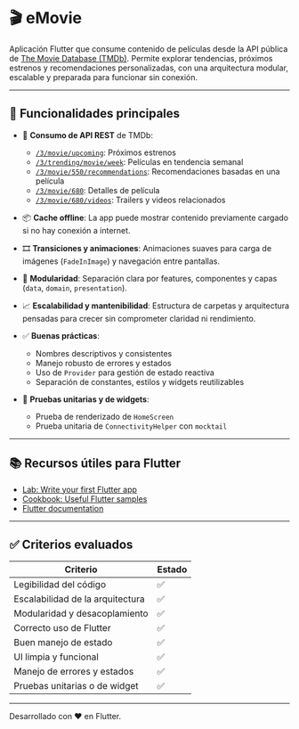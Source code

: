 # 🎬 eMovie

Aplicación Flutter que consume contenido de películas desde la API pública de [The Movie Database (TMDb)](https://api.themoviedb.org). Permite explorar tendencias, próximos estrenos y recomendaciones personalizadas, con una arquitectura modular, escalable y preparada para funcionar sin conexión.

---

## 🚀 Funcionalidades principales

- 🔌 **Consumo de API REST** de TMDb:
  - [`/3/movie/upcoming`](https://api.themoviedb.org/3/movie/upcoming): Próximos estrenos
  - [`/3/trending/movie/week`](https://api.themoviedb.org/3/trending/movie/week): Películas en tendencia semanal
  - [`/3/movie/550/recommendations`](https://api.themoviedb.org/3/movie/550/recommendations): Recomendaciones basadas en una película
  - [`/3/movie/680`](https://api.themoviedb.org/3/movie/680): Detalles de película
  - [`/3/movie/680/videos`](https://api.themoviedb.org/3/movie/680/videos): Trailers y videos relacionados

- 📦 **Cache offline**: La app puede mostrar contenido previamente cargado si no hay conexión a internet.

- 🎞️ **Transiciones y animaciones**: Animaciones suaves para carga de imágenes (`FadeInImage`) y navegación entre pantallas.

- 🧱 **Modularidad**: Separación clara por features, componentes y capas (`data`, `domain`, `presentation`).

- 📈 **Escalabilidad y mantenibilidad**: Estructura de carpetas y arquitectura pensadas para crecer sin comprometer claridad ni rendimiento.

- ✅ **Buenas prácticas**:
  - Nombres descriptivos y consistentes
  - Manejo robusto de errores y estados
  - Uso de `Provider` para gestión de estado reactiva
  - Separación de constantes, estilos y widgets reutilizables

- 🧪 **Pruebas unitarias y de widgets**:
  - Prueba de renderizado de `HomeScreen`
  - Prueba unitaria de `ConnectivityHelper` con `mocktail`

---

## 📚 Recursos útiles para Flutter

- [Lab: Write your first Flutter app](https://docs.flutter.dev/get-started/codelab)
- [Cookbook: Useful Flutter samples](https://docs.flutter.dev/cookbook)
- [Flutter documentation](https://docs.flutter.dev/)

---

## ✅ Criterios evaluados

| Criterio                          | Estado |
|----------------------------------|--------|
| Legibilidad del código           | ✅     |
| Escalabilidad de la arquitectura| ✅     |
| Modularidad y desacoplamiento    | ✅     |
| Correcto uso de Flutter          | ✅     |
| Buen manejo de estado            | ✅     |
| UI limpia y funcional            | ✅     |
| Manejo de errores y estados      | ✅     |
| Pruebas unitarias o de widget    | ✅     |

---

Desarrollado con ❤️ en Flutter.
